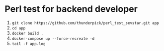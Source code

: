 # Perl test for backend developer

1. ```git clone https://github.com/thunderpick/perl_test_sevstar.git app```
2. ```cd app```
3. ```docker build .```
4. ```docker-compose up --force-recreate -d```
5. ```tail -f app.log```
